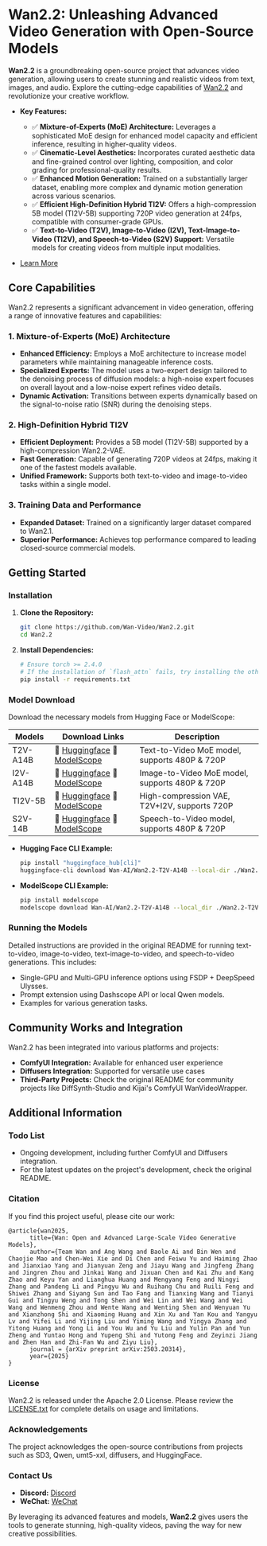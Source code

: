 # Wan2.2: Unleashing Advanced Video Generation with Open-Source Models

**Wan2.2** is a groundbreaking open-source project that advances video generation, allowing users to create stunning and realistic videos from text, images, and audio. Explore the cutting-edge capabilities of [Wan2.2](https://github.com/Wan-Video/Wan2.2) and revolutionize your creative workflow.

*   **Key Features:**

    *   ✅ **Mixture-of-Experts (MoE) Architecture:** Leverages a sophisticated MoE design for enhanced model capacity and efficient inference, resulting in higher-quality videos.
    *   ✅ **Cinematic-Level Aesthetics:** Incorporates curated aesthetic data and fine-grained control over lighting, composition, and color grading for professional-quality results.
    *   ✅ **Enhanced Motion Generation:** Trained on a substantially larger dataset, enabling more complex and dynamic motion generation across various scenarios.
    *   ✅ **Efficient High-Definition Hybrid TI2V:** Offers a high-compression 5B model (TI2V-5B) supporting 720P video generation at 24fps, compatible with consumer-grade GPUs.
    *   ✅ **Text-to-Video (T2V), Image-to-Video (I2V), Text-Image-to-Video (TI2V), and Speech-to-Video (S2V) Support:** Versatile models for creating videos from multiple input modalities.
*   [Learn More](https://github.com/Wan-Video/Wan2.2)

## Core Capabilities

Wan2.2 represents a significant advancement in video generation, offering a range of innovative features and capabilities:

### 1. Mixture-of-Experts (MoE) Architecture

*   **Enhanced Efficiency:** Employs a MoE architecture to increase model parameters while maintaining manageable inference costs.
*   **Specialized Experts:** The model uses a two-expert design tailored to the denoising process of diffusion models: a high-noise expert focuses on overall layout and a low-noise expert refines video details.
*   **Dynamic Activation:** Transitions between experts dynamically based on the signal-to-noise ratio (SNR) during the denoising steps.

### 2. High-Definition Hybrid TI2V

*   **Efficient Deployment:** Provides a 5B model (TI2V-5B) supported by a high-compression Wan2.2-VAE.
*   **Fast Generation:** Capable of generating 720P videos at 24fps, making it one of the fastest models available.
*   **Unified Framework:** Supports both text-to-video and image-to-video tasks within a single model.

### 3. Training Data and Performance

*   **Expanded Dataset:** Trained on a significantly larger dataset compared to Wan2.1.
*   **Superior Performance:** Achieves top performance compared to leading closed-source commercial models.

## Getting Started

### Installation

1.  **Clone the Repository:**

    ```bash
    git clone https://github.com/Wan-Video/Wan2.2.git
    cd Wan2.2
    ```

2.  **Install Dependencies:**

    ```bash
    # Ensure torch >= 2.4.0
    # If the installation of `flash_attn` fails, try installing the other packages first and install `flash_attn` last
    pip install -r requirements.txt
    ```

### Model Download

Download the necessary models from Hugging Face or ModelScope:

| Models              | Download Links                                                                                                                              | Description |
|--------------------|---------------------------------------------------------------------------------------------------------------------------------------------|-------------|
| T2V-A14B    | 🤗 [Huggingface](https://huggingface.co/Wan-AI/Wan2.2-T2V-A14B)    🤖 [ModelScope](https://modelscope.cn/models/Wan-AI/Wan2.2-T2V-A14B)    | Text-to-Video MoE model, supports 480P & 720P |
| I2V-A14B    | 🤗 [Huggingface](https://huggingface.co/Wan-AI/Wan2.2-I2V-A14B)    🤖 [ModelScope](https://modelscope.cn/models/Wan-AI/Wan2.2-I2V-A14B)    | Image-to-Video MoE model, supports 480P & 720P |
| TI2V-5B     | 🤗 [Huggingface](https://huggingface.co/Wan-AI/Wan2.2-TI2V-5B)     🤖 [ModelScope](https://modelscope.cn/models/Wan-AI/Wan2.2-TI2V-5B)     | High-compression VAE, T2V+I2V, supports 720P |
| S2V-14B     | 🤗 [Huggingface](https://huggingface.co/Wan-AI/Wan2.2-S2V-14B)     🤖 [ModelScope](https://modelscope.cn/models/Wan-AI/Wan2.2-S2V-14B)     | Speech-to-Video model, supports 480P & 720P |

*   **Hugging Face CLI Example:**

    ```bash
    pip install "huggingface_hub[cli]"
    huggingface-cli download Wan-AI/Wan2.2-T2V-A14B --local-dir ./Wan2.2-T2V-A14B
    ```

*   **ModelScope CLI Example:**

    ```bash
    pip install modelscope
    modelscope download Wan-AI/Wan2.2-T2V-A14B --local_dir ./Wan2.2-T2V-A14B
    ```

### Running the Models

Detailed instructions are provided in the original README for running text-to-video, image-to-video, text-image-to-video, and speech-to-video generations. This includes:

*   Single-GPU and Multi-GPU inference options using FSDP + DeepSpeed Ulysses.
*   Prompt extension using Dashscope API or local Qwen models.
*   Examples for various generation tasks.

## Community Works and Integration

Wan2.2 has been integrated into various platforms and projects:

*   **ComfyUI Integration:** Available for enhanced user experience
*   **Diffusers Integration:** Supported for versatile use cases
*   **Third-Party Projects:** Check the original README for community projects like DiffSynth-Studio and Kijai's ComfyUI WanVideoWrapper.

## Additional Information

### Todo List

*   Ongoing development, including further ComfyUI and Diffusers integration.
*   For the latest updates on the project's development, check the original README.

### Citation

If you find this project useful, please cite our work:

```
@article{wan2025,
      title={Wan: Open and Advanced Large-Scale Video Generative Models}, 
      author={Team Wan and Ang Wang and Baole Ai and Bin Wen and Chaojie Mao and Chen-Wei Xie and Di Chen and Feiwu Yu and Haiming Zhao and Jianxiao Yang and Jianyuan Zeng and Jiayu Wang and Jingfeng Zhang and Jingren Zhou and Jinkai Wang and Jixuan Chen and Kai Zhu and Kang Zhao and Keyu Yan and Lianghua Huang and Mengyang Feng and Ningyi Zhang and Pandeng Li and Pingyu Wu and Ruihang Chu and Ruili Feng and Shiwei Zhang and Siyang Sun and Tao Fang and Tianxing Wang and Tianyi Gui and Tingyu Weng and Tong Shen and Wei Lin and Wei Wang and Wei Wang and Wenmeng Zhou and Wente Wang and Wenting Shen and Wenyuan Yu and Xianzhong Shi and Xiaoming Huang and Xin Xu and Yan Kou and Yangyu Lv and Yifei Li and Yijing Liu and Yiming Wang and Yingya Zhang and Yitong Huang and Yong Li and You Wu and Yu Liu and Yulin Pan and Yun Zheng and Yuntao Hong and Yupeng Shi and Yutong Feng and Zeyinzi Jiang and Zhen Han and Zhi-Fan Wu and Ziyu Liu},
      journal = {arXiv preprint arXiv:2503.20314},
      year={2025}
}
```

### License

Wan2.2 is released under the Apache 2.0 License. Please review the [LICENSE.txt](LICENSE.txt) for complete details on usage and limitations.

### Acknowledgements

The project acknowledges the open-source contributions from projects such as SD3, Qwen, umt5-xxl, diffusers, and HuggingFace.

### Contact Us

*   **Discord:** [Discord](https://discord.gg/AKNgpMK4Yj)
*   **WeChat:** [WeChat](https://gw.alicdn.com/imgextra/i2/O1CN01tqjWFi1ByuyehkTSB_!!6000000000015-0-tps-611-1279.jpg)

By leveraging its advanced features and models, **Wan2.2** gives users the tools to generate stunning, high-quality videos, paving the way for new creative possibilities.